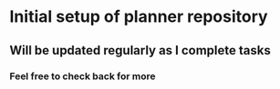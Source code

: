 # Initial setup of planner repository
## Will be updated regularly as I complete tasks
### Feel free to check back for more